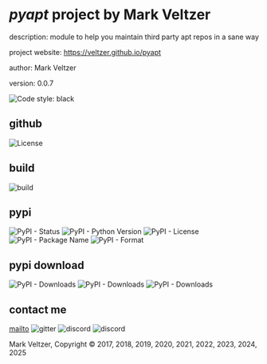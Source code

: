 # *pyapt* project by Mark Veltzer

description: module to help you maintain third party apt repos in a sane way

project website: https://veltzer.github.io/pyapt

author: Mark Veltzer

version: 0.0.7

![Code style: black](https://img.shields.io/badge/code%20style-black-000000.svg)

## github

![License](https://img.shields.io/github/license/veltzer/pyapt)

## build

![build](https://github.com/veltzer/pyapt/workflows/build/badge.svg)

## pypi

![PyPI - Status](https://img.shields.io/pypi/status/pyapt)
![PyPI - Python Version](https://img.shields.io/pypi/pyversions/pyapt)
![PyPI - License](https://img.shields.io/pypi/l/pyapt)
![PyPI - Package Name](https://img.shields.io/pypi/v/pyapt)
![PyPI - Format](https://img.shields.io/pypi/format/pyapt)

## pypi download

![PyPI - Downloads](https://img.shields.io/pypi/dd/pyapt)
![PyPI - Downloads](https://img.shields.io/pypi/dw/pyapt)
![PyPI - Downloads](https://img.shields.io/pypi/dm/pyapt)



## contact me
[mailto](mailto:mark.veltzer@gmail.com)
![gitter](https://img.shields.io/gitter/room/veltzer/mark.veltzer)
![discord](https://img.shields.io/discord/719336281624281119)
![discord](https://img.shields.io/discord/719336282194444302)

Mark Veltzer, Copyright © 2017, 2018, 2019, 2020, 2021, 2022, 2023, 2024, 2025
